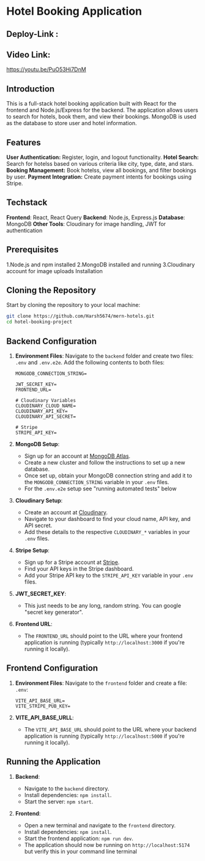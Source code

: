 # Hotel Booking Application

## Deploy-Link :

## Video Link:
https://youtu.be/PuO53Hi7DnM

## Introduction

This is a full-stack hotel booking application built with React for the frontend and Node.js/Express for the backend. The application allows users to search for hotels, book them, and view their bookings. MongoDB is used as the database to store user and hotel information.

## Features
**User Authentication:** Register, login, and logout functionality.
**Hotel Search:** Search for hotelss based on various criteria like city, type, date, and stars.
**Booking Management:** Book hotelss, view all bookings, and filter bookings by user.
**Payment Integration:** Create payment intents for bookings using Stripe.

## Techstack
**Frontend**: React, React Query
**Backend**: Node.js, Express.js
**Database**: MongoDB
**Other Tools**: Cloudinary for image handling, JWT for authentication

## Prerequisites
1.Node.js and npm installed
2.MongoDB installed and running
3.Cloudinary account for image uploads
Installation


## Cloning the Repository

Start by cloning the repository to your local machine:

```bash
git clone https://github.com/Harsh5674/mern-hotels.git
cd hotel-booking-project
```

## Backend Configuration

1. **Environment Files**: Navigate to the `backend` folder and create two files: `.env` and `.env.e2e`. Add the following contents to both files:

    ```plaintext
    MONGODB_CONNECTION_STRING=

    JWT_SECRET_KEY=
    FRONTEND_URL=

    # Cloudinary Variables
    CLOUDINARY_CLOUD_NAME=
    CLOUDINARY_API_KEY=
    CLOUDINARY_API_SECRET=

    # Stripe
    STRIPE_API_KEY=
    ```

2. **MongoDB Setup**: 
    - Sign up for an account at [MongoDB Atlas](https://www.mongodb.com/cloud/atlas).
    - Create a new cluster and follow the instructions to set up a new database.
    - Once set up, obtain your MongoDB connection string and add it to the `MONGODB_CONNECTION_STRING` variable in your `.env` files.
    - For the `.env.e2e` setup see "running automated tests" below

3. **Cloudinary Setup**:
    - Create an account at [Cloudinary](https://cloudinary.com/).
    - Navigate to your dashboard to find your cloud name, API key, and API secret.
    - Add these details to the respective `CLOUDINARY_*` variables in your `.env` files.

4. **Stripe Setup**:
    - Sign up for a Stripe account at [Stripe](https://stripe.com/).
    - Find your API keys in the Stripe dashboard.
    - Add your Stripe API key to the `STRIPE_API_KEY` variable in your `.env` files.
  
5. **JWT_SECRET_KEY**:
    - This just needs to be any long, random string. You can google "secret key generator".

7. **Frontend URL**:
    - The `FRONTEND_URL` should point to the URL where your frontend application is running (typically `http://localhost:3000` if you're running it locally).
  

## Frontend Configuration

1. **Environment Files**: Navigate to the `frontend` folder and create a file: `.env`:

    ```plaintext
    VITE_API_BASE_URL=
    VITE_STRIPE_PUB_KEY=
    ```

5. **VITE_API_BASE_URLL**:
    - The `VITE_API_BASE_URL` should point to the URL where your backend application is running (typically `http://localhost:5000` if you're running it locally).

## Running the Application

1. **Backend**:
    - Navigate to the `backend` directory.
    - Install dependencies: `npm install`.
    - Start the server: `npm start`.

2. **Frontend**:
    - Open a new terminal and navigate to the `frontend` directory.
    - Install dependencies: `npm install`.
    - Start the frontend application: `npm run dev`.
    - The application should now be running on `http://localhost:5174` but verify this in your command line terminal 